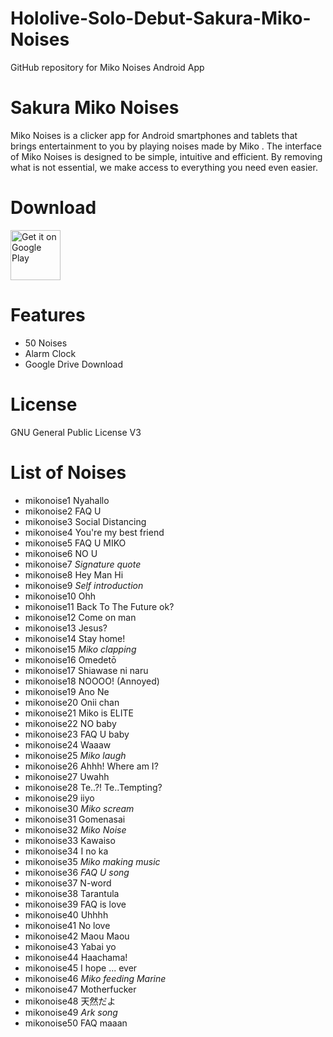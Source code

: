 # Hololive-Solo-Debut-Sakura-Miko-Noises
GitHub repository for Miko Noises Android App

# Sakura Miko Noises
Miko Noises is a clicker app for Android smartphones and tablets that brings entertainment to you by playing noises made by Miko .
The interface of Miko Noises is designed to be simple, intuitive and efficient. By removing what is not essential, we make access to everything you need even easier.

# Download
[<img src="https://play.google.com/intl/en_us/badges/images/generic/en_badge_web_generic.png"
alt="Get it on Google Play"
height="80">](https://play.google.com/store/apps/details?id=com.yuzumin.mikonoises)

# Features
* 50 Noises
* Alarm Clock
* Google Drive Download

# License
GNU General Public License V3

# List of Noises
* mikonoise1  Nyahallo
* mikonoise2  FAQ U
* mikonoise3  Social Distancing
* mikonoise4  You're my best friend
* mikonoise5  FAQ U MIKO
* mikonoise6  NO U
* mikonoise7  *Signature quote*
* mikonoise8  Hey Man Hi
* mikonoise9  *Self introduction*
* mikonoise10 Ohh
* mikonoise11 Back To The Future ok?
* mikonoise12 Come on man
* mikonoise13 Jesus?
* mikonoise14 Stay home!
* mikonoise15 *Miko clapping*
* mikonoise16 Omedetō
* mikonoise17 Shiawase ni naru
* mikonoise18 NOOOO! (Annoyed)
* mikonoise19 Ano Ne
* mikonoise20 Onii chan
* mikonoise21 Miko is ELITE
* mikonoise22 NO baby
* mikonoise23 FAQ U baby
* mikonoise24 Waaaw
* mikonoise25 *Miko laugh*
* mikonoise26 Ahhh! Where am I?
* mikonoise27 Uwahh
* mikonoise28 Te..?! Te..Tempting?
* mikonoise29 iiyo
* mikonoise30 *Miko scream*
* mikonoise31 Gomenasai
* mikonoise32 *Miko Noise*
* mikonoise33 Kawaiso
* mikonoise34 I no ka
* mikonoise35 *Miko making music*
* mikonoise36 *FAQ U song*
* mikonoise37 N-word
* mikonoise38 Tarantula
* mikonoise39 FAQ is love
* mikonoise40 Uhhhh
* mikonoise41 No love
* mikonoise42 Maou Maou
* mikonoise43 Yabai yo
* mikonoise44 Haachama!
* mikonoise45 I hope ... ever
* mikonoise46 *Miko feeding Marine*
* mikonoise47 Motherfucker
* mikonoise48 天然だよ
* mikonoise49 *Ark song*
* mikonoise50 FAQ maaan
